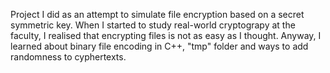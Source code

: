 Project I did as an attempt to simulate file encryption based on a secret symmetric key. When I started to study real-world cryptograpy at the faculty, I realised that encrypting files is not as easy as I thought. Anyway, I learned about binary file encoding in C++, "tmp" folder and ways to add randomness to cyphertexts.
